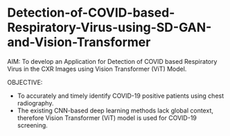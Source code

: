 # Detection-of-COVID-based-Respiratory-Virus-using-SD-GAN-and-Vision-Transformer
AIM:
To develop an Application for Detection of COVID based Respiratory Virus in the CXR Images using Vision Transformer (ViT) Model.

OBJECTIVE:
- To accurately and timely identify COVID-19 positive patients using chest radiography.
- The existing CNN-based deep learning methods lack global context, therefore Vision Transformer (ViT) model is used for COVID-19 screening.


